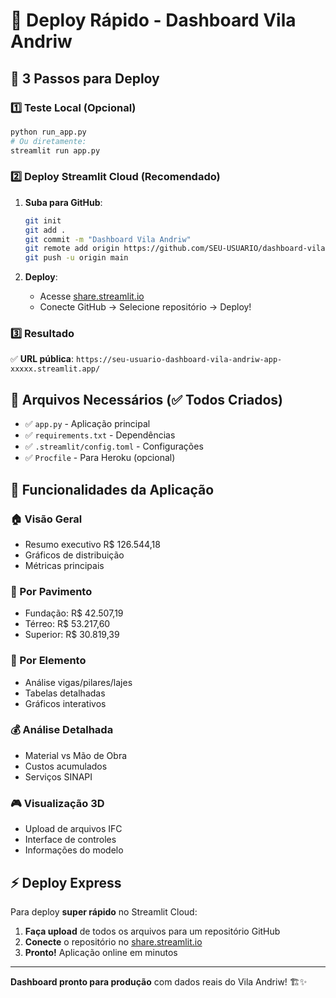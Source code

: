 # 🚀 Deploy Rápido - Dashboard Vila Andriw

## 🎯 3 Passos para Deploy

### 1️⃣ Teste Local (Opcional)
```bash
python run_app.py
# Ou diretamente:
streamlit run app.py
```

### 2️⃣ Deploy Streamlit Cloud (Recomendado)
1. **Suba para GitHub**:
   ```bash
   git init
   git add .
   git commit -m "Dashboard Vila Andriw"
   git remote add origin https://github.com/SEU-USUARIO/dashboard-vila-andriw
   git push -u origin main
   ```

2. **Deploy**: 
   - Acesse [share.streamlit.io](https://share.streamlit.io)
   - Conecte GitHub → Selecione repositório → Deploy!

### 3️⃣ Resultado
✅ **URL pública**: `https://seu-usuario-dashboard-vila-andriw-app-xxxxx.streamlit.app/`

## 📁 Arquivos Necessários (✅ Todos Criados)

- ✅ `app.py` - Aplicação principal
- ✅ `requirements.txt` - Dependências
- ✅ `.streamlit/config.toml` - Configurações
- ✅ `Procfile` - Para Heroku (opcional)

## 🎊 Funcionalidades da Aplicação

### 🏠 Visão Geral
- Resumo executivo R$ 126.544,18
- Gráficos de distribuição
- Métricas principais

### 🏢 Por Pavimento  
- Fundação: R$ 42.507,19
- Térreo: R$ 53.217,60
- Superior: R$ 30.819,39

### 🔧 Por Elemento
- Análise vigas/pilares/lajes
- Tabelas detalhadas
- Gráficos interativos

### 💰 Análise Detalhada
- Material vs Mão de Obra
- Custos acumulados
- Serviços SINAPI

### 🎮 Visualização 3D
- Upload de arquivos IFC
- Interface de controles
- Informações do modelo

## ⚡ Deploy Express

Para deploy **super rápido** no Streamlit Cloud:

1. **Faça upload** de todos os arquivos para um repositório GitHub
2. **Conecte** o repositório no [share.streamlit.io](https://share.streamlit.io)
3. **Pronto!** Aplicação online em minutos

---

**Dashboard pronto para produção** com dados reais do Vila Andriw! 🏗️✨
